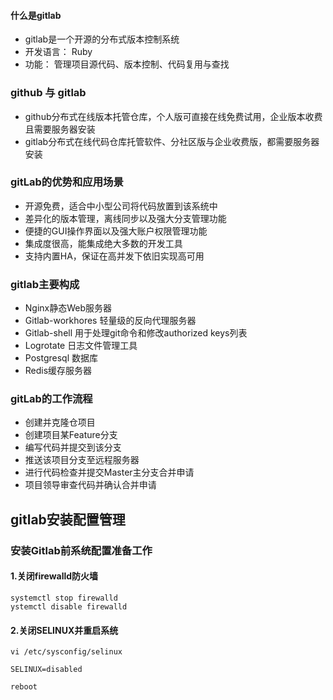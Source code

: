 #### 什么是gitlab
- gitlab是一个开源的分布式版本控制系统
- 开发语言： Ruby
- 功能： 管理项目源代码、版本控制、代码复用与查找
### github 与 gitlab
- github分布式在线版本托管仓库，个人版可直接在线免费试用，企业版本收费且需要服务器安装
- gitlab分布式在线代码仓库托管软件、分社区版与企业收费版，都需要服务器安装
### gitLab的优势和应用场景
- 开源免费，适合中小型公司将代码放置到该系统中
- 差异化的版本管理，离线同步以及强大分支管理功能
- 便捷的GUI操作界面以及强大账户权限管理功能
- 集成度很高，能集成绝大多数的开发工具
- 支持内置HA，保证在高并发下依旧实现高可用
### gitlab主要构成
- Nginx静态Web服务器
- Gitlab-workhores 轻量级的反向代理服务器
- Gitlab-shell 用于处理git命令和修改authorized keys列表
- Logrotate 日志文件管理工具
- Postgresql 数据库
- Redis缓存服务器
### gitLab的工作流程
- 创建并克隆仓项目
- 创建项目某Feature分支
- 编写代码并提交到该分支
- 推送该项目分支至远程服务器
- 进行代码检查并提交Master主分支合并申请
- 项目领导审查代码并确认合并申请

## gitlab安装配置管理
### 安装Gitlab前系统配置准备工作
#### 1.关闭firewalld防火墙
```shell script
systemctl stop firewalld
ystemctl disable firewalld
```
#### 2.关闭SELINUX并重启系统
```shell script
vi /etc/sysconfig/selinux

SELINUX=disabled

reboot
```


